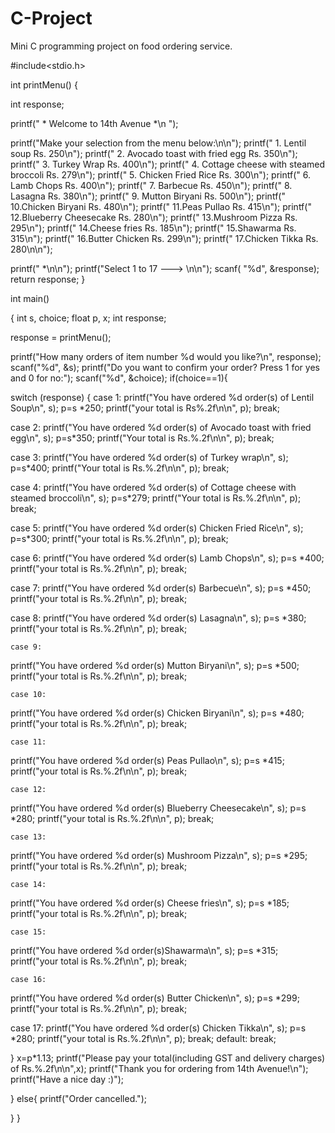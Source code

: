 # C-Project
Mini C programming project on food ordering service.


#include<stdio.h>

int  printMenu()
{



int response;

printf("                                     * Welcome to 14th Avenue *\n ");

printf("Make your selection from the menu below:\n\n");
printf("	 1. Lentil soup			                    Rs. 250\n");
printf("	 2. Avocado toast with fried egg		    Rs. 350\n");
printf("	 3. Turkey Wrap				            Rs. 400\n");
printf("	 4. Cottage cheese with steamed broccoli            Rs. 279\n");
printf("	 5. Chicken Fried Rice				    Rs. 300\n");
printf("	 6. Lamb Chops		                            Rs. 400\n");
printf("	 7. Barbecue                                        Rs. 450\n");
printf("	 8. Lasagna 		                            Rs. 380\n");
printf("	 9. Mutton Biryani		                    Rs. 500\n");
printf("	 10.Chicken Biryani		                    Rs. 480\n");
printf("	 11.Peas Pullao 		                    Rs. 415\n");
printf("	 12.Blueberry Cheesecake 		            Rs. 280\n");
printf("	 13.Mushroom Pizza 		                    Rs. 295\n");
printf("	 14.Cheese fries 		                    Rs. 185\n");
printf("	 15.Shawarma 		                            Rs. 315\n");
printf("	 16.Butter Chicken 		                    Rs. 299\n");
printf("	 17.Chicken Tikka			            Rs. 280\n\n");

printf(" *\n\n");
printf("Select 1 to 17 ---> \n\n");
scanf( "%d", &response);
return response;
}

int main()

{
  int s, choice;
  float p, x;
  int response;


  response = printMenu();

  printf("How many orders of item number %d would you like?\n", response);
  scanf("%d", &s);
  printf("Do you want to confirm your order? Press 1 for yes and 0 for no:");
  scanf("%d", &choice);
  if(choice==1){

  switch (response)
{
   case 1:
   printf("You have ordered %d order(s) of Lentil Soup\n", s);
   p=s *250;
   printf("your total is Rs%.2f\n\n", p);
   break;

   case 2:
   printf("You have ordered %d order(s) of Avocado toast with fried egg\n", s);
   p=s*350;
   printf("Your total is  Rs.%.2f\n\n", p);
   break;

   case 3:
   printf("You have ordered %d order(s) of Turkey wrap\n", s);
   p=s*400;
   printf("Your total is Rs.%.2f\n\n", p);
   break;

   case 4:
   printf("You have ordered %d order(s) of Cottage cheese with steamed broccoli\n", s);
   p=s*279;
   printf("Your total is Rs.%.2f\n\n", p);
   break;

   case 5:
   printf("You have ordered %d order(s) Chicken Fried Rice\n", s);
   p=s*300;
   printf("your total is Rs.%.2f\n\n", p);
   break;

   case 6:
   printf("You have ordered %d order(s) Lamb Chops\n", s);
   p=s *400;
   printf("your total is Rs.%.2f\n\n", p);
   break;


   case 7:
   printf("You have ordered %d order(s) Barbecue\n", s);
   p=s *450;
   printf("your total is Rs.%.2f\n\n", p);
   break;

   case 8:
   printf("You have ordered %d order(s) Lasagna\n", s);
   p=s *380;
   printf("your total is Rs.%.2f\n\n", p);
    break;

    case 9:
   printf("You have ordered %d order(s) Mutton Biryani\n", s);
   p=s *500;
   printf("your total is Rs.%.2f\n\n", p);
    break;

    case 10:
   printf("You have ordered %d order(s) Chicken Biryani\n", s);
   p=s *480;
   printf("your total is Rs.%.2f\n\n", p);
    break;

    case 11:
   printf("You have ordered %d order(s) Peas Pullao\n", s);
   p=s *415;
   printf("your total is Rs.%.2f\n\n", p);
    break;

    case 12:
   printf("You have ordered %d order(s) Blueberry Cheesecake\n", s);
   p=s *280;
   printf("your total is Rs.%.2f\n\n", p);
     break;

    case 13:
   printf("You have ordered %d order(s) Mushroom Pizza\n", s);
   p=s *295;
   printf("your total is Rs.%.2f\n\n", p);
     break;

    case 14:
   printf("You have ordered %d order(s) Cheese fries\n", s);
   p=s *185;
   printf("your total is Rs.%.2f\n\n", p);
     break;

    case 15:
   printf("You have ordered %d order(s)Shawarma\n", s);
   p=s *315;
   printf("your total is Rs.%.2f\n\n", p);
   break;

    case 16:
   printf("You have ordered %d order(s) Butter Chicken\n", s);
   p=s *299;
   printf("your total is Rs.%.2f\n\n", p);
   break;

   case 17:
   printf("You have ordered %d order(s) Chicken Tikka\n", s);
   p=s *280;
   printf("your total is Rs.%.2f\n\n", p);
   break;
   default:
   break;

}
x=p*1.13;
printf("Please pay your total(including GST and delivery charges) of Rs.%.2f\n\n",x);
printf("Thank you for ordering from 14th Avenue!\n");
printf("Have a nice day :)");

}
else{
    printf("Order cancelled.");

}
}
